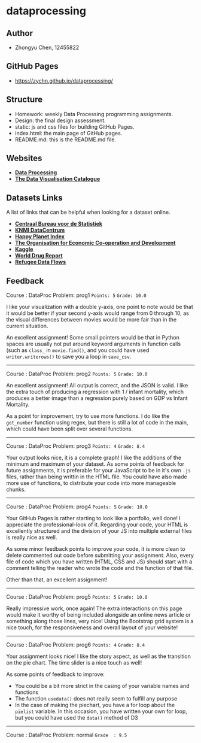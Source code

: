 # dataprocessing

## Author
* Zhongyu Chen, 12455822

## GitHub Pages
* https://zychn.github.io/dataprocessing/

## Structure
- Homework: weekly Data Processing programming assignments.
- Design: the final design assessment.
- static: js and css files for building GitHub Pages.
- index.html: the main page of GitHub pages.
- README.md: this is the README.md file. 

## Websites

* __[Data Processing](https://data.mprog.nl)__
* __[The Data Visualisation Catalogue](https://datavizcatalogue.com/index.html)__

## Datasets Links

A list of links that can be helpful when looking for a dataset online.

* __[Centraal Bureau voor de Statistiek](https://www.cbs.nl/nl-nl/cijfers)__
* __[KNMI DataCentrum](https://data.knmi.nl/datasets)__
* __[Happy Planet Index](http://happyplanetindex.org/)__
* __[The Organisation for Economic Co-operation and Development](https://data.oecd.org/)__
* __[Kaggle](https://www.kaggle.com/datasets)__
* __[World Drug Report](http://www.unodc.org/wdr2016/)__
* __[Refugee Data Flows](http://data.unhcr.org/dataviz/)__

## Feedback

Course : DataProc
Problem: prog1
`Points: 5`
`Grade: 10.0`

I like your visualization with a double y-axis, one point to note would be that it would be better if your second y-axis would range from 0 through 10, as the visual differences between movies would be more fair than in the current situation.

An excellent assignment! Some small pointers would be that in Python spaces are usually not put around keyword arguments in function calls (such as `class_` in `movie.find()`, and you could have used `writer.writerows()` to save you a loop in `save_csv`.

------------------------------------------------------------------------------

Course : DataProc
Problem: prog2
`Points: 5`
`Grade: 10.0`

An excellent assignment! All output is correct, and the JSON is valid. I like the extra touch of producing a regression with  1 / infant mortality, which produces a better image than a regression purely based on GDP vs Infant Mortality. 

As a point for improvement, try to use more functions. I do like the `get_number` function using regex, but there is still a lot of code in the main, which could have been split over several functions.

------------------------------------------------------------------------------

Course : DataProc
Problem: prog3
`Points: 4`
`Grade: 8.4`

Your output looks nice, it is a complete graph! I like the additions of the minimum and maximum of your dataset. As some points of feedback for future assignments, it is preferable for your JavaScript to be in it's own `.js` files, rather than being writtin in the HTML file. You could have also made more use of functions, to distribute your code into more manageable chunks.

------------------------------------------------------------------------------

Course : DataProc
Problem: prog4
`Points: 5`
`Grade: 10.0`

Your GitHub Pages is rather starting to look like a portfolio, well done! I appreciate the professional-look of it. Regarding your code, your HTML is excellently structured and the division of your JS into multiple external files is really nice as well. 

As some minor feedback points to improve your code, it is more clean to delete commented out code before submitting your assignment. Also, every file of code which you have written (HTML, CSS and JS) should start with a comment telling the reader who wrote the code and the function of that file.

Other than that, an excellent assignment!

------------------------------------------------------------------------------

Course : DataProc
Problem: prog5
`Points: 5`
`Grade: 10.0`

Really impressive work, once again! The extra interactions on this page would make it worthy of being included alongside an online news article or something along those lines, very nice! Using the Bootstrap grid system is a nice touch, for the responsiveness and overall layout of your website!

------------------------------------------------------------------------------

Course : DataProc
Problem: prog6
`Points: 4`
`Grade: 8.4`

Your assignment looks nice! I like the story aspect, as well as the transition on the pie chart. The time slider is a nice touch as well!

As some points of feedback to improve:

* You could be a bit more strict in the casing of your variable names and functions
* The function `usedata()` does not really seem to fulfill any purpose
* In the case of making the piechart, you have a for loop about the `pielist` variable. In this occasion, you have written your own for loop, but you could have used the `data()` method of D3

------------------------------------------------------------------------------

Course : DataProc
Problem: normal
`Grade  : 9.5`

